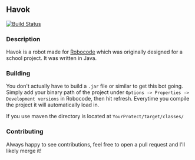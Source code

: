 ## Havok
[![Build Status](https://ci.manuelgu.eu/buildStatus/icon?job=Havok)](https://ci.manuelgu.eu/job/Havok/)

### Description
Havok is a robot made for [Robocode](http://robocode.sourceforge.net/) which was originally designed for a school project. It was written in Java.

### Building
You don't actually have to build a `.jar` file or similar to get this bot going. Simply add your binary path of the project under `Options -> Properties -> Development versions` in Robocode, then hit refresh. Everytime you compile the project it will automatically load in.

If you use maven the directory is located at `YourProtect/target/classes/`

### Contributing
Always happy to see contributions, feel free to open a pull request and I'll likely merge it!
